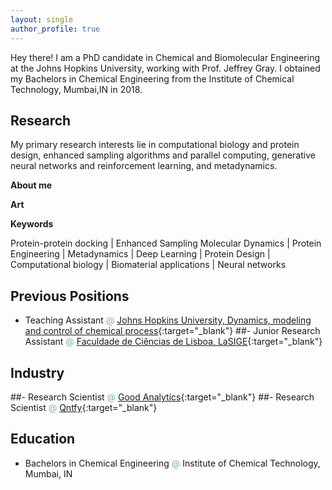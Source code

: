 ```yaml
---
layout: single
author_profile: true
---
```


Hey there!
I am a PhD candidate in Chemical and Biomolecular Engineering at the Johns Hopkins University, working with Prof. Jeffrey Gray. I obtained my Bachelors in Chemical Engineering from the Institute of Chemical Technology, Mumbai,IN in 2018. 

## Research 

<!-- <a href='' target="_blank"> M </a> -->

My primary research interests lie in computational biology and protein design, enhanced sampling algorithms and parallel computing, generative neural networks and reinforcement learning, and metadynamics.


<!-- <span style="color:#78b3b7">**About**</span> -->
**About me**


<!-- <span style="color:#78b3b7">**Art**</span> -->
**Art**


**Keywords**

Protein-protein docking | Enhanced Sampling Molecular Dynamics  | Protein Engineering | 
Metadynamics | Deep Learning | Protein Design |
Computational biology | Biomaterial applications | Neural networks


## Previous Positions
- Teaching Assistant <span style="color:#78b3b7">@</span> [Johns Hopkins University, Dynamics, modeling and control of chemical process](https://engineering.jhu.edu/chembe/){:target="_blank"}
##- Junior Research Assistant <span style="color:#78b3b7">@</span> [Faculdade de Ciências de Lisboa, LaSIGE](https://ciencias.ulisboa.pt/en/lasige-large-scale-informatics-systems-laboratory){:target="_blank"}

## Industry 

##- Research Scientist <span style="color:#78b3b7">@</span> [Good Analytics](http://goodanalytics.io/){:target="_blank"}
##- Research Scientist <span style="color:#78b3b7">@</span> [Qntfy](https://www.qntfy.com/){:target="_blank"}

## Education

- Bachelors in Chemical Engineering <span style="color:#78b3b7">@</span> Institute of Chemical Technology, Mumbai, IN

